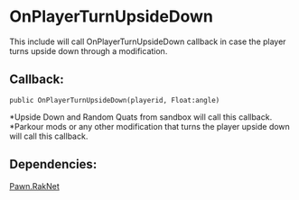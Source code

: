 # OnPlayerTurnUpsideDown
This include will call OnPlayerTurnUpsideDown callback in case the player turns upside down through a modification.

## Callback:
```pawn
public OnPlayerTurnUpsideDown(playerid, Float:angle)
```
*Upside Down and Random Quats from sandbox will call this callback.</br>
*Parkour mods or any other modification that turns the player upside down will call this callback.

## Dependencies:
[Pawn.RakNet](http://forum.sa-mp.com/showthread.php?t=640306)
